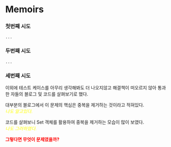 # Memoirs

### 첫번째 시도
    ...

### 두번째 시도
    ...

### 세번째 시도

이외에 테스트 케이스를 아무리 생각해봐도 더 나오지않고 해결책이 떠오르지 않아 통과한 자들의 블로그 및 코드를 살펴보기로 했다.  

대부분의 블로그에서 이 문제의 핵심은 중복을 제거하는 것이라고 적혀있다. \
<span style="color:yellow">*나도 알고있다.*</span>

코드를 살펴보니 Set 객체를 활용하여 중복을 제거하는 모습이 많이 보였다. \
<span style="color:yellow">*나도 그러하였다.*</span>

<span style="color:red">**그렇다면 무엇이 문제였을까?**</span>


